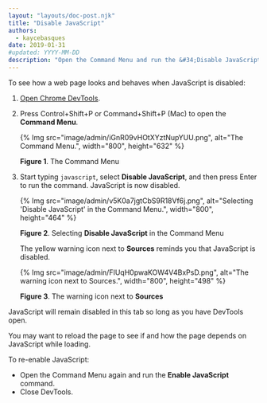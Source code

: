 ```yaml
---
layout: "layouts/doc-post.njk"
title: "Disable JavaScript"
authors:
  - kaycebasques
date: 2019-01-31
#updated: YYYY-MM-DD
description: "Open the Command Menu and run the &#34;Disable JavaScript&#34; command."
---
```


To see how a web page looks and behaves when JavaScript is disabled:

1.  [Open Chrome DevTools][1].
2.  Press Control+Shift+P or Command+Shift+P (Mac) to open the **Command Menu**.

    {% Img src="image/admin/iGnR09vHOtXYztNupYUU.png", alt="The Command Menu.", width="800", height="632" %}

    **Figure 1**. The Command Menu

3.  Start typing `javascript`, select **Disable JavaScript**, and then press Enter to run the
    command. JavaScript is now disabled.

    {% Img src="image/admin/v5K0a7jgtCbS9R18Vf6j.png", alt="Selecting 'Disable JavaScript' in the Command Menu.", width="800", height="464" %}

    **Figure 2**. Selecting **Disable JavaScript** in the Command Menu

    The yellow warning icon next to **Sources** reminds you that JavaScript is disabled.

    {% Img src="image/admin/FIUqH0pwaKOW4V4BxPsD.png", alt="The warning icon next to Sources.", width="800", height="498" %}

    **Figure 3**. The warning icon next to **Sources**

JavaScript will remain disabled in this tab so long as you have DevTools open.

You may want to reload the page to see if and how the page depends on JavaScript while loading.

To re-enable JavaScript:

- Open the Command Menu again and run the **Enable JavaScript** command.
- Close DevTools.

[1]: /web/tools/chrome-devtools/open
